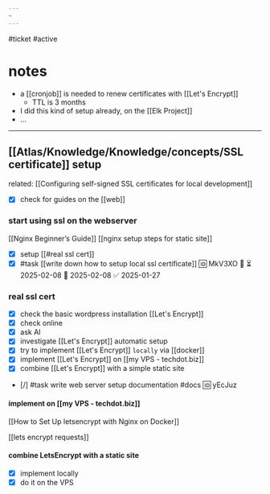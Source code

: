 ```yaml
---
~
---
```

#ticket #active 

# notes
- a [[cronjob]] is needed to renew certificates with [[Let's Encrypt]]
	- TTL is 3 months
- I did this kind of setup already, on the [[Elk Project]]
- …

---
## [[Atlas/Knowledge/Knowledge/concepts/SSL certificate]] setup
related: [[Configuring self-signed SSL certificates for local development]]
- [x] check for guides on the [[web]]
### start using ssl on the webserver
[[Nginx Beginner’s Guide]]
[[nginx setup steps for static site]]

- [x] setup [[#real ssl cert]]
- [x] #task [[write down how to setup local ssl certificate]] 🆔 MkV3XO 🔼 ⏳ 2025-02-08 📅 2025-02-08 ✅ 2025-01-27

### real ssl cert
- [x] check the basic wordpress installation [[Let's Encrypt]]
- [x] check online
- [x] ask AI
- [x] investigate [[Let's Encrypt]] automatic setup
- [x] try to implement [[Let's Encrypt]] `locally` via [[docker]]
- [x] implement [[Let's Encrypt]] on [[my VPS - techdot.biz]]
- [x] combine [[Let's Encrypt]] with a simple static site

- [/] #task write web server setup documentation #docs 🆔 yEcJuz

#### implement on [[my VPS - techdot.biz]]
 [[How to Set Up letsencrypt with Nginx on Docker]]

[[lets encrypt requests]]

#### combine LetsEncrypt with a static site
- [x] implement locally
- [x] do it on the VPS
